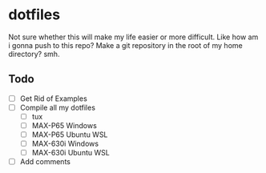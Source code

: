 # dotfiles
Not sure whether this will make my life easier or more difficult.  Like how am i gonna push to this repo?  Make a git repository in the root of my home directory?  smh.

## Todo

- [ ] Get Rid of Examples
- [ ] Compile all my dotfiles
    - [ ] tux
    - [ ] MAX-P65 Windows
    - [ ] MAX-P65 Ubuntu WSL
    - [ ] MAX-630i Windows
    - [ ] MAX-630i Ubuntu WSL
- [ ] Add comments
